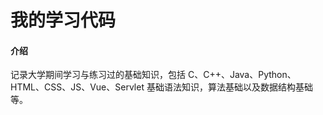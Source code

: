 # 我的学习代码

#### 介绍
记录大学期间学习与练习过的基础知识，包括 C、C++、Java、Python、HTML、CSS、JS、Vue、Servlet 基础语法知识，算法基础以及数据结构基础等。
